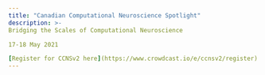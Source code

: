 ```yaml
---
title: "Canadian Computational Neuroscience Spotlight"
description: >-
Bridging the Scales of Computational Neuroscience

17-18 May 2021

[Register for CCNSv2 here](https://www.crowdcast.io/e/ccnsv2/register)
---
```

